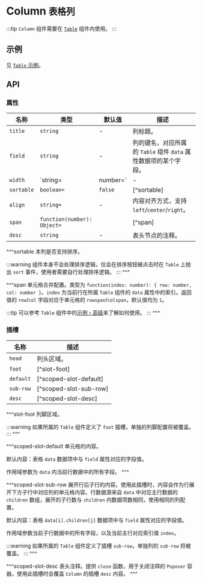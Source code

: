 # Column <small>表格列</small>

:::tip
`Column` 组件需要在 [`Table`](./table) 组件内使用。
:::

## 示例

见 [`Table` 示例](./table#示例)。

## API

### 属性

| 名称 | 类型 | 默认值 | 描述 |
| -- | -- | -- | -- |
| `title` | `string` | - | 列标题。 |
| `field` | `string` | - | 列的键名，对应所属的 `Table` 组件 `data` 属性数据项的某个字段。 |
| `width` | `string=|number=` | - | 列宽，值为像素值。 |
| `sortable` | `boolean=` | `false` | [^sortable] |
| `align` | `string=` | - | 内容对齐方式，支持 `left`/`center`/`right`。 |
| `span` | `function(number): Object=` | | [^span] |
| `desc` | `string` | - | 表头节点的注释。 |

^^^sortable
本列是否支持排序。

:::warning
组件本身不会处理排序逻辑，仅会在排序按钮被点击时在 `Table` 上抛出 `sort` 事件，使用者需要自行处理排序逻辑。
:::
^^^

^^^span
单元格合并配置。类型为 `function(index: number): { row: number, col: number }`。`index` 为当前行在所属 `Table` 组件的 `data` 属性中的索引。返回值的 `row`/`col` 字段对应于单元格的 `rowspan`/`colspan`，默认值均为 `1`。

:::tip
可以参考 `Table` 组件中的[示例 › 高级](./table#高级)来了解如何使用。
:::
^^^

### 插槽

| 名称 | 描述 |
| -- | -- |
| `head` | 列头区域。 |
| `foot` | [^slot-foot] |
| `default` | [^scoped-slot-default] |
| `sub-row` | [^scoped-slot-sub-row] |
| `desc` | [^scoped-slot-desc] |

^^^slot-foot
列脚区域。

:::warning
如果所属的 `Table` 组件定义了 `foot` 插槽，单独的列脚配置将被覆盖。
:::
^^^

^^^scoped-slot-default
单元格的内容。

默认内容：表格 `data` 数据项中与 `field` 属性对应的字段值。

作用域参数为 `data` 内当前行数据中的所有字段。
^^^

^^^scoped-slot-sub-row
展开行后子行的内容。使用此插槽时，内容会作为行展开下方子行中对应列的单元格内容。行数据源来自 `data` 中对应主行数据的 `children` 数组，展开的子行数与 `children` 内数据项数相同，使用相同的列配置。

默认内容：表格 `data[i].children[j]` 数据项中与 `field` 属性对应的字段值。

作用域参数当前子行数据中的所有字段，以及当前主行对应索引值 `index`。

:::warning
如果所属的 `Table` 组件定义了插槽 `sub-row`，单独列的 `sub-row` 将被覆盖。
:::
^^^

^^^scoped-slot-desc
表头注释。提供 `close` 函数，用于关闭注释的 `Popover` 容器。使用此插槽时会覆盖 `Column` 的插槽 `desc` 内容。
^^^

